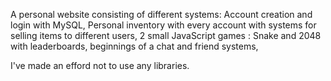 A personal website consisting of different systems:
  Account creation and login with MySQL,
  Personal inventory with every account with systems for selling items to different users,
  2 small JavaScript games : Snake and 2048 with leaderboards,
  beginnings of a chat and friend systems,
  
  I've made an efford not to use any libraries.

